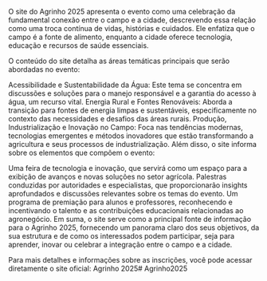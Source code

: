 O site do Agrinho 2025 apresenta o evento como uma celebração da fundamental conexão entre o campo e a cidade, descrevendo essa relação como uma troca contínua de vidas, histórias e cuidados. Ele enfatiza que o campo é a fonte de alimento, enquanto a cidade oferece tecnologia, educação e recursos de saúde essenciais.

O conteúdo do site detalha as áreas temáticas principais que serão abordadas no evento:

Acessibilidade e Sustentabilidade da Água: Este tema se concentra em discussões e soluções para o manejo responsável e a garantia do acesso à água, um recurso vital.
Energia Rural e Fontes Renováveis: Aborda a transição para fontes de energia limpas e sustentáveis, especificamente no contexto das necessidades e desafios das áreas rurais.
Produção, Industrialização e Inovação no Campo: Foca nas tendências modernas, tecnologias emergentes e métodos inovadores que estão transformando a agricultura e seus processos de industrialização.
Além disso, o site informa sobre os elementos que compõem o evento:

Uma feira de tecnologia e inovação, que servirá como um espaço para a exibição de avanços e novas soluções no setor agrícola.
Palestras conduzidas por autoridades e especialistas, que proporcionarão insights aprofundados e discussões relevantes sobre os temas do evento.
Um programa de premiação para alunos e professores, reconhecendo e incentivando o talento e as contribuições educacionais relacionadas ao agronegócio.
Em suma, o site serve como a principal fonte de informação para o Agrinho 2025, fornecendo um panorama claro dos seus objetivos, da sua estrutura e de como os interessados podem participar, seja para aprender, inovar ou celebrar a integração entre o campo e a cidade.

Para mais detalhes e informações sobre as inscrições, você pode acessar diretamente o site oficial: Agrinho 2025# Agrinho2025
